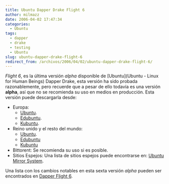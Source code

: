 ```yaml
---
title: Ubuntu Dapper Drake Flight 6
author: milmazz
date: 2006-04-02 17:47:34
categories:
  - Ubuntu
tags:
  - dapper
  - drake
  - testing
  - Ubuntu
slug: ubuntu-dapper-drake-flight-6
redirect_from: /archivos/2006/04/02/ubuntu-dapper-drake-flight-6/
---
```


_Flight 6_, es la última versión _alpha_ disponible de [Ubuntu](Ubuntu - Linux for Human Beings) Dapper Drake, esta versión ha sido probada razonablemente, pero recuerde que a pesar de ello todavía es una versión **alpha**, así que no se recomienda su uso en medios en producción. Esta versión puede descargarla desde:

* Europa:
	 * [Ubuntu](http://ftp.acc.umu.se/mirror/cdimage.ubuntu.com/releases/dapper/flight-6/).
	 * [Edubuntu](http://ftp.acc.umu.se/mirror/cdimage.ubuntu.com/edubuntu/releases/dapper/flight-6/).
	 * [Kubuntu](http://ftp.acc.umu.se/mirror/cdimage.ubuntu.com/kubuntu/releases/dapper/flight-6/).
 * Reino unido y el resto del mundo:
	 * [Ubuntu](http://cdimage.ubuntu.com/releases/dapper/flight-6/).
	 * [Edubuntu](http://cdimage.ubuntu.com/edubuntu/releases/dapper/flight-6/)
	 * [Kubuntu](http://cdimage.ubuntu.com/kubuntu/releases/dapper/flight-6/)
 * Bittorent: Se recomienda su uso si es posible.
 * Sitios Espejos: Una lista de sitios espejos puede encontrarse en: [Ubuntu Mirror System](http://wiki.ubuntu.com/Archive).

Una lista con los cambios notables en esta sexta versión _alpha_ pueden ser encontrados en [Dapper Flight 6](http://www.ubuntu.com/testing/flight6).
